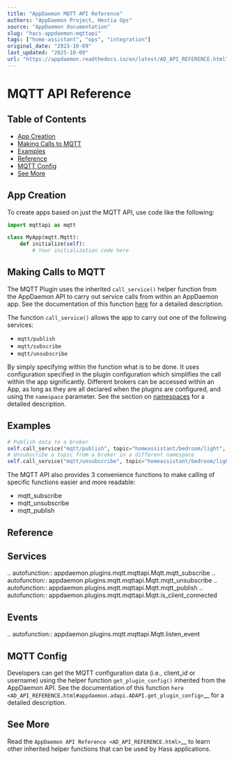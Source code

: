 ```yaml
---
title: "AppDaemon MQTT API Reference"
authors: "AppDaemon Project, Hestia Ops"
source: "AppDaemon documentation"
slug: "hacs-appdaemon-mqttapi"
tags: ["home-assistant", "ops", "integration"]
original_date: "2023-10-09"
last_updated: "2025-10-09"
url: "https://appdaemon.readthedocs.io/en/latest/AD_API_REFERENCE.html"
---
```


# MQTT API Reference

## Table of Contents
- [App Creation](#app-creation)
- [Making Calls to MQTT](#making-calls-to-mqtt)
- [Examples](#examples)
- [Reference](#reference)
- [MQTT Config](#mqtt-config)
- [See More](#see-more)

## App Creation

To create apps based on just the MQTT API, use code like the following:

```python
import mqttapi as mqtt

class MyApp(mqtt.Mqtt):
    def initialize(self):
        # Your initialization code here
```

## Making Calls to MQTT

The MQTT Plugin uses the inherited `call_service()` helper function from the AppDaemon API to carry out service calls from within an AppDaemon app. See the documentation of this function [here](https://appdaemon.readthedocs.io/en/latest/AD_API_REFERENCE.html#appdaemon.adapi.ADAPI.call_service) for a detailed description.

The function `call_service()` allows the app to carry out one of the following services:

- `mqtt/publish`
- `mqtt/subscribe`
- `mqtt/unsubscribe`

By simply specifying within the function what is to be done. It uses configuration specified in the plugin configuration which simplifies the call within the app significantly. Different brokers can be accessed within an App, as long as they are all declared when the plugins are configured, and using the `namespace` parameter. See the section on [namespaces](https://appdaemon.readthedocs.io/en/latest/APPGUIDE.html#namespaces) for a detailed description.

## Examples

```python
# Publish data to a broker
self.call_service("mqtt/publish", topic="homeassistant/bedroom/light", payload="ON")
# Unsubscribe a topic from a broker in a different namespace
self.call_service("mqtt/unsubscribe", topic="homeassistant/bedroom/light", namespace="mqtt2")
```

The MQTT API also provides 3 convenience functions to make calling of specific functions easier and more readable:
- mqtt_subscribe
- mqtt_unsubscribe
- mqtt_publish

Reference
---------

Services
--------

.. autofunction:: appdaemon.plugins.mqtt.mqttapi.Mqtt.mqtt_subscribe
.. autofunction:: appdaemon.plugins.mqtt.mqttapi.Mqtt.mqtt_unsubscribe
.. autofunction:: appdaemon.plugins.mqtt.mqttapi.Mqtt.mqtt_publish
.. autofunction:: appdaemon.plugins.mqtt.mqttapi.Mqtt.is_client_connected


Events
------

.. autofunction:: appdaemon.plugins.mqtt.mqttapi.Mqtt.listen_event

MQTT Config
-----------

Developers can get the MQTT configuration data (i.e., client_id or username) using the
helper function ``get_plugin_config()`` inherited from the AppDaemon API. See the
documentation of this function `here <AD_API_REFERENCE.html#appdaemon.adapi.ADAPI.get_plugin_config>`__
for a detailed description.

See More
---------

Read the `AppDaemon API Reference <AD_API_REFERENCE.html>`__ to learn other inherited helper functions that
can be used by Hass applications.